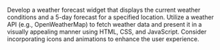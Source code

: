 Develop a weather forecast widget that displays the current weather conditions and a 5-day forecast for a specified location. Utilize a weather API (e.g., OpenWeatherMap) to fetch weather data and present it in a visually appealing manner using HTML, CSS, and JavaScript. Consider incorporating icons and animations to enhance the user experience.
